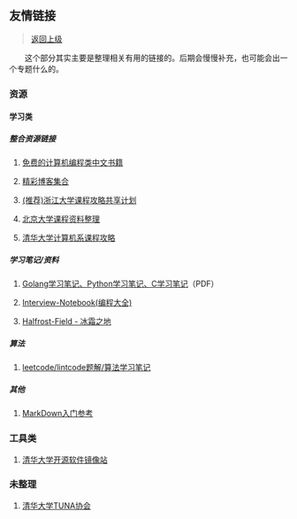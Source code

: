 ## 友情链接

> [返回上级](../README.md)

&emsp;&emsp;这个部分其实主要是整理相关有用的链接的。后期会慢慢补充，也可能会出一个专题什么的。

### 资源

#### 学习类

##### 整合资源链接

1. [免费的计算机编程类中文书籍](https://github.com/justjavac/free-programming-books-zh_CN)

2. [精彩博客集合](https://github.com/hacke2/hacke2.github.io/issues/2)

3. [(推荐)浙江大学课程攻略共享计划](https://github.com/QSCTech/zju-icicles)

4. [北京大学课程资料整理](https://github.com/lib-pku/libpku)

5. [清华大学计算机系课程攻略](https://github.com/PKUanonym/REKCARC-TSC-UHT)

##### 学习笔记/资料

1. [Golang学习笔记、Python学习笔记、C学习笔记](https://github.com/qyuhen/book)（PDF）

2. [Interview-Notebook(编程大全)](https://github.com/jianghui-galaxy/Interview-Notebook)

3. [Halfrost-Field - 冰霜之地](https://github.com/halfrost/Halfrost-Field)

##### 算法

1. [leetcode/lintcode题解/算法学习笔记](https://legacy.gitbook.com/book/yuanbin/algorithm/details)

##### 其他

1. [MarkDown入门参考](https://github.com/LearnShare/Learning-Markdown)

### 工具类

1. [清华大学开源软件镜像站](https://mirror.tuna.tsinghua.edu.cn/)

### 未整理

1. [清华大学TUNA协会](https://tuna.moe/)